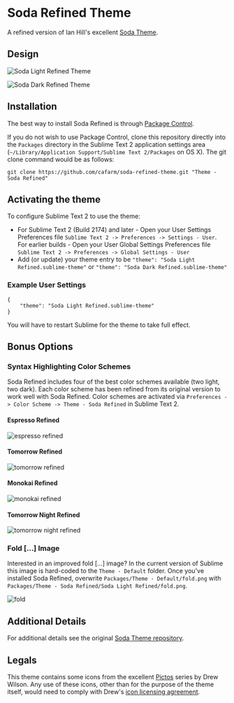 # Soda Refined Theme

A refined version of Ian Hill's excellent [Soda Theme](https://github.com/buymeasoda/soda-theme).

## Design

![Soda Light Refined Theme](http://i.imgur.com/PrRZx.png)

![Soda Dark Refined Theme](http://i.imgur.com/rYx0h.png)

## Installation

The best way to install Soda Refined is through [Package Control](http://wbond.net/sublime_packages/package_control).

If you do not wish to use Package Control, clone this repository directly into the `Packages` directory in the Sublime Text 2 application settings area (`~/Library/Application Support/Sublime Text 2/Packages` on OS X). The git clone command would be as follows:

    git clone https://github.com/cafarm/soda-refined-theme.git "Theme - Soda Refined"

## Activating the theme

To configure Sublime Text 2 to use the theme:

* For Sublime Text 2 (Build 2174) and later - Open your User Settings Preferences file `Sublime Text 2 -> Preferences -> Settings - User`. For earlier builds - Open your User Global Settings Preferences file `Sublime Text 2 -> Preferences -> Global Settings - User`
* Add (or update) your theme entry to be `"theme": "Soda Light Refined.sublime-theme"` or `"theme": "Soda Dark Refined.sublime-theme"`

### Example User Settings

    {
        "theme": "Soda Light Refined.sublime-theme"
    }

You will have to restart Sublime for the theme to take full effect.

## Bonus Options

### Syntax Highlighting Color Schemes

Soda Refined includes four of the best color schemes available (two light, two dark). Each color scheme has been refined from its original version to work well with Soda Refined. Color schemes are activated via `Preferences -> Color Scheme -> Theme - Soda Refined` in Sublime Text 2.

#### Espresso Refined
![espresso refined](http://i.imgur.com/Jwyrs.png)

#### Tomorrow Refined
![tomorrow refined](http://i.imgur.com/WWnp6.png)

#### Monokai Refined
![monokai refined](http://i.imgur.com/lLFtA.png)

#### Tomorrow Night Refined
![tomorrow night refined](http://i.imgur.com/JpO0q.png)

### Fold [...] Image

Interested in an improved fold [...] image? In the current version of Sublime this image is hard-coded to the `Theme - Default` folder. Once you've installed Soda Refined, overwrite `Packages/Theme - Default/fold.png` with `Packages/Theme - Soda Refined/Soda Light Refined/fold.png`.

![fold](http://i.imgur.com/t1YGB.png)

## Additional Details

For additional details see the original [Soda Theme repository](https://github.com/buymeasoda/soda-theme).

## Legals

This theme contains some icons from the excellent [Pictos](http://pictos.drewwilson.com/) series by Drew Wilson. Any use of these icons, other than for the purpose of the theme itself, would need to comply with Drew's [icon licensing agreement](http://stockart.drewwilson.com/license/).